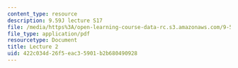 ```yaml
---
content_type: resource
description: 9.59J lecture S17
file: /media/https%3A/open-learning-course-data-rc.s3.amazonaws.com/9-59j-lab-in-psycholinguistics-spring-2017/422c034d26f5eac35901b2b680490928_MIT9_59jS17_lec2.pdf
file_type: application/pdf
resourcetype: Document
title: Lecture 2
uid: 422c034d-26f5-eac3-5901-b2b680490928
---
```

